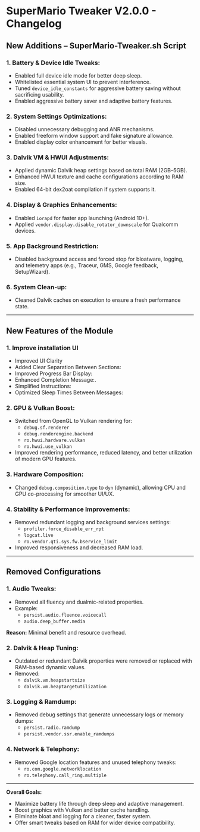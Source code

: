 # SuperMario Tweaker V2.0.0 - Changelog

## New Additions – SuperMario-Tweaker.sh Script

### 1. Battery & Device Idle Tweaks:
- Enabled full device idle mode for better deep sleep.
- Whitelisted essential system UI to prevent interference.
- Tuned `device_idle_constants` for aggressive battery saving without sacrificing usability.
- Enabled aggressive battery saver and adaptive battery features.

### 2. System Settings Optimizations:
- Disabled unnecessary debugging and ANR mechanisms.
- Enabled freeform window support and fake signature allowance.
- Enabled display color enhancement for better visuals.

### 3. Dalvik VM & HWUI Adjustments:
- Applied dynamic Dalvik heap settings based on total RAM (2GB–5GB).
- Enhanced HWUI texture and cache configurations according to RAM size.
- Enabled 64-bit dex2oat compilation if system supports it.

### 4. Display & Graphics Enhancements:
- Enabled `iorapd` for faster app launching (Android 10+).
- Applied `vendor.display.disable_rotator_downscale` for Qualcomm devices.

### 5. App Background Restriction:
- Disabled background access and forced stop for bloatware, logging, and telemetry apps (e.g., Traceur, GMS, Google feedback, SetupWizard).

### 6. System Clean-up:
- Cleaned Dalvik caches on execution to ensure a fresh performance state.

---

## New Features of the Module

### 1. Improve installation UI
 - Improved UI Clarity
 - Added Clear Separation Between Sections:
 - Improved Progress Bar Display:
 - Enhanced Completion Message:.
 - Simplified Instructions:
 - Optimized Sleep Times Between Messages:

### 2. GPU & Vulkan Boost:
- Switched from OpenGL to Vulkan rendering for:
  - `debug.sf.renderer`
  - `debug.renderengine.backend`
  - `ro.hwui.hardware.vulkan`
  - `ro.hwui.use_vulkan`
- Improved rendering performance, reduced latency, and better utilization of modern GPU features.

### 3. Hardware Composition:
- Changed `debug.composition.type` to `dyn` (dynamic), allowing CPU and GPU co-processing for smoother UI/UX.

### 4. Stability & Performance Improvements:
- Removed redundant logging and background services settings:
  - `profiler.force_disable_err_rpt`
  - `logcat.live`
  - `ro.vendor.qti.sys.fw.bservice_limit`
- Improved responsiveness and decreased RAM load.

---

## Removed Configurations

### 1. Audio Tweaks:
- Removed all fluency and dualmic-related properties.
- Example:
  - `persist.audio.fluence.voicecall`
  - `audio.deep_buffer.media`

**Reason:** Minimal benefit and resource overhead.

### 2. Dalvik & Heap Tuning:
- Outdated or redundant Dalvik properties were removed or replaced with RAM-based dynamic values.
- Removed:
  - `dalvik.vm.heapstartsize`
  - `dalvik.vm.heaptargetutilization`

### 3. Logging & Ramdump:
- Removed debug settings that generate unnecessary logs or memory dumps:
  - `persist.radio.ramdump`
  - `persist.vendor.ssr.enable_ramdumps`

### 4. Network & Telephony:
- Removed Google location features and unused telephony tweaks:
  - `ro.com.google.networklocation`
  - `ro.telephony.call_ring.multiple`

---

**Overall Goals:**
- Maximize battery life through deep sleep and adaptive management.
- Boost graphics with Vulkan and better cache handling.
- Eliminate bloat and logging for a cleaner, faster system.
- Offer smart tweaks based on RAM for wider device compatibility.